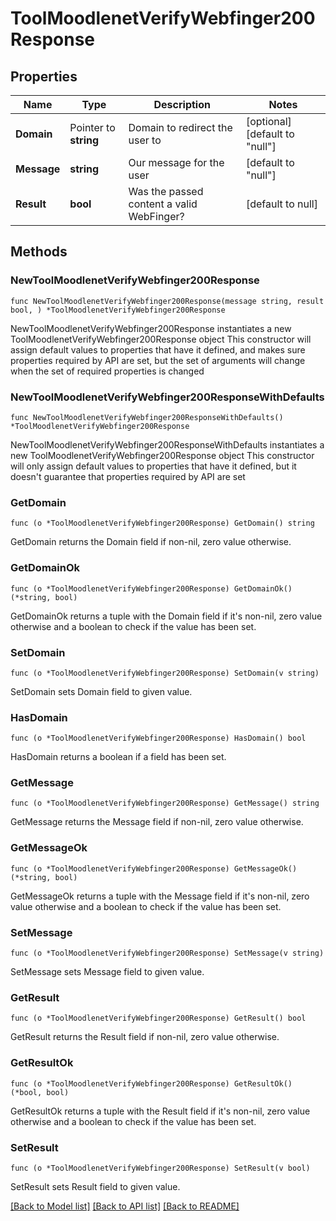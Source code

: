 # ToolMoodlenetVerifyWebfinger200Response

## Properties

Name | Type | Description | Notes
------------ | ------------- | ------------- | -------------
**Domain** | Pointer to **string** | Domain to redirect the user to | [optional] [default to "null"]
**Message** | **string** | Our message for the user | [default to "null"]
**Result** | **bool** | Was the passed content a valid WebFinger? | [default to null]

## Methods

### NewToolMoodlenetVerifyWebfinger200Response

`func NewToolMoodlenetVerifyWebfinger200Response(message string, result bool, ) *ToolMoodlenetVerifyWebfinger200Response`

NewToolMoodlenetVerifyWebfinger200Response instantiates a new ToolMoodlenetVerifyWebfinger200Response object
This constructor will assign default values to properties that have it defined,
and makes sure properties required by API are set, but the set of arguments
will change when the set of required properties is changed

### NewToolMoodlenetVerifyWebfinger200ResponseWithDefaults

`func NewToolMoodlenetVerifyWebfinger200ResponseWithDefaults() *ToolMoodlenetVerifyWebfinger200Response`

NewToolMoodlenetVerifyWebfinger200ResponseWithDefaults instantiates a new ToolMoodlenetVerifyWebfinger200Response object
This constructor will only assign default values to properties that have it defined,
but it doesn't guarantee that properties required by API are set

### GetDomain

`func (o *ToolMoodlenetVerifyWebfinger200Response) GetDomain() string`

GetDomain returns the Domain field if non-nil, zero value otherwise.

### GetDomainOk

`func (o *ToolMoodlenetVerifyWebfinger200Response) GetDomainOk() (*string, bool)`

GetDomainOk returns a tuple with the Domain field if it's non-nil, zero value otherwise
and a boolean to check if the value has been set.

### SetDomain

`func (o *ToolMoodlenetVerifyWebfinger200Response) SetDomain(v string)`

SetDomain sets Domain field to given value.

### HasDomain

`func (o *ToolMoodlenetVerifyWebfinger200Response) HasDomain() bool`

HasDomain returns a boolean if a field has been set.

### GetMessage

`func (o *ToolMoodlenetVerifyWebfinger200Response) GetMessage() string`

GetMessage returns the Message field if non-nil, zero value otherwise.

### GetMessageOk

`func (o *ToolMoodlenetVerifyWebfinger200Response) GetMessageOk() (*string, bool)`

GetMessageOk returns a tuple with the Message field if it's non-nil, zero value otherwise
and a boolean to check if the value has been set.

### SetMessage

`func (o *ToolMoodlenetVerifyWebfinger200Response) SetMessage(v string)`

SetMessage sets Message field to given value.


### GetResult

`func (o *ToolMoodlenetVerifyWebfinger200Response) GetResult() bool`

GetResult returns the Result field if non-nil, zero value otherwise.

### GetResultOk

`func (o *ToolMoodlenetVerifyWebfinger200Response) GetResultOk() (*bool, bool)`

GetResultOk returns a tuple with the Result field if it's non-nil, zero value otherwise
and a boolean to check if the value has been set.

### SetResult

`func (o *ToolMoodlenetVerifyWebfinger200Response) SetResult(v bool)`

SetResult sets Result field to given value.



[[Back to Model list]](../README.md#documentation-for-models) [[Back to API list]](../README.md#documentation-for-api-endpoints) [[Back to README]](../README.md)


